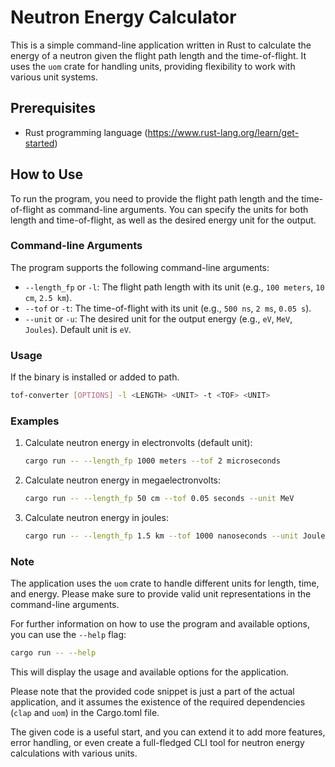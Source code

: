 # Neutron Energy Calculator

This is a simple command-line application written in Rust to calculate the energy of a neutron given the flight path length and the time-of-flight. It uses the `uom` crate for handling units, providing flexibility to work with various unit systems.

## Prerequisites

- Rust programming language (<https://www.rust-lang.org/learn/get-started>)

## How to Use

To run the program, you need to provide the flight path length and the time-of-flight as command-line arguments. You can specify the units for both length and time-of-flight, as well as the desired energy unit for the output.

### Command-line Arguments

The program supports the following command-line arguments:

- `--length_fp` or `-l`: The flight path length with its unit (e.g., `100 meters`, `10 cm`, `2.5 km`).
- `--tof` or `-t`: The time-of-flight with its unit (e.g., `500 ns`, `2 ms`, `0.05 s`).
- `--unit` or `-u`: The desired unit for the output energy (e.g., `eV`, `MeV`, `Joules`). Default unit is `eV`.

### Usage

If the binary is installed or added to path.

```bash
tof-converter [OPTIONS] -l <LENGTH> <UNIT> -t <TOF> <UNIT>
```

### Examples

1. Calculate neutron energy in electronvolts (default unit):

    ```bash
    cargo run -- --length_fp 1000 meters --tof 2 microseconds
    ```

2. Calculate neutron energy in megaelectronvolts:

    ```bash
    cargo run -- --length_fp 50 cm --tof 0.05 seconds --unit MeV
    ```

3. Calculate neutron energy in joules:

    ```bash
    cargo run -- --length_fp 1.5 km --tof 1000 nanoseconds --unit Joules
    ```

### Note

The application uses the `uom` crate to handle different units for length, time, and energy. Please make sure to provide valid unit representations in the command-line arguments.

For further information on how to use the program and available options, you can use the `--help` flag:

```bash
cargo run -- --help

```

This will display the usage and available options for the application.

Please note that the provided code snippet is just a part of the actual application, and it assumes the existence of the required dependencies (`clap` and `uom`) in the Cargo.toml file.

The given code is a useful start, and you can extend it to add more features, error handling, or even create a full-fledged CLI tool for neutron energy calculations with various units.
